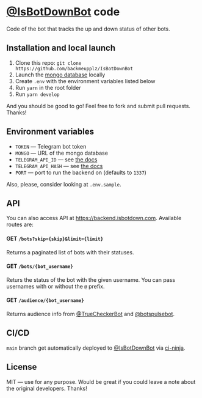 # [@IsBotDownBot](https://t.me/IsBotDownBot) code

Code of the bot that tracks the up and down status of other bots.

## Installation and local launch

1. Clone this repo: `git clone https://github.com/backmeupplz/IsBotDownBot`
2. Launch the [mongo database](https://www.mongodb.com/) locally
3. Create `.env` with the environment variables listed below
4. Run `yarn` in the root folder
5. Run `yarn develop`

And you should be good to go! Feel free to fork and submit pull requests. Thanks!

## Environment variables

- `TOKEN` — Telegram bot token
- `MONGO` — URL of the mongo database
- `TELEGRAM_API_ID` — see [the docs](https://painor.gitbook.io/gramjs/getting-started/authorization)
- `TELEGRAM_API_HASH` — see [the docs](https://painor.gitbook.io/gramjs/getting-started/authorization)
- `PORT` — port to run the backend on (defaults to `1337`)

Also, please, consider looking at `.env.sample`.

## API

You can also access API at https://backend.isbotdown.com. Available routes are:

#### GET `/bots?skip={skip}&limit={limit}`

Returns a paginated list of bots with their statuses.

#### GET `/bots/{bot_username}`

Returs the status of the bot with the given username. You can pass usernames with or without the `@` prefix.

#### GET `/audience/{bot_username}`

Returns audience info from [@TrueCheckerBot](https://t.me/TrueCheckerBot) and [@botspulsebot](https://t.me/botspulsebot).

## CI/CD

`main` branch get automatically deployed to [@IsBotDownBot](https://t.me/IsBotDownBot) via [ci-ninja](https://github.com/backmeupplz/ci-ninja).

## License

MIT — use for any purpose. Would be great if you could leave a note about the original developers. Thanks!
